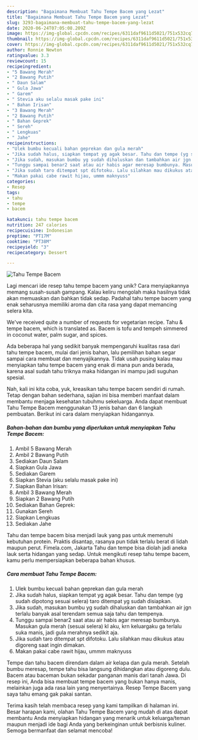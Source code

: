 ```yaml
---
description: "Bagaimana Membuat Tahu Tempe Bacem yang Lezat"
title: "Bagaimana Membuat Tahu Tempe Bacem yang Lezat"
slug: 3293-bagaimana-membuat-tahu-tempe-bacem-yang-lezat
date: 2020-06-24T07:05:08.209Z
image: https://img-global.cpcdn.com/recipes/6311daf9611d5021/751x532cq70/tahu-tempe-bacem-foto-resep-utama.jpg
thumbnail: https://img-global.cpcdn.com/recipes/6311daf9611d5021/751x532cq70/tahu-tempe-bacem-foto-resep-utama.jpg
cover: https://img-global.cpcdn.com/recipes/6311daf9611d5021/751x532cq70/tahu-tempe-bacem-foto-resep-utama.jpg
author: Ronnie Newton
ratingvalue: 3.3
reviewcount: 15
recipeingredient:
- "5 Bawang Merah"
- "2 Bawang Putih"
- " Daun Salam"
- " Gula Jawa"
- " Garem"
- " Stevia aku selalu masak pake ini"
- " Bahan Irisan"
- "3 Bawang Merah"
- "2 Bawang Putih"
- " Bahan Geprek"
- " Sereh"
- " Lengkuas"
- " Jahe"
recipeinstructions:
- "Ulek bumbu kecuali bahan geprekan dan gula merah"
- "Jika sudah halus, siapkan tempat yg agak besar. Tahu dan tempe (yg sudah dipotong sesuai selera) taro ditempat yg sudah disiapkan."
- "Jika sudah, masukan bumbu yg sudah dihaluskan dan tambahkan air jgn terlalu banyak asal terendam semua saja tahu dan tempenya."
- "Tunggu sampai benar2 saat atau air habis agar meresap bumbunya. Masukan gula merah (sesuai selera) kl aku, krn keluargaku ga terlalu suka manis, jadi gula merahnya sedikit aja."
- "Jika sudah taro ditempat spt difotoku. Lalu silahkan mau dikukus atau digoreng saat ingin dimakan."
- "Makan pakai cabe rawit hijau, ummm maknyuss"
categories:
- Resep
tags:
- tahu
- tempe
- bacem

katakunci: tahu tempe bacem 
nutrition: 247 calories
recipecuisine: Indonesian
preptime: "PT17M"
cooktime: "PT38M"
recipeyield: "3"
recipecategory: Dessert

---
```



![Tahu Tempe Bacem](https://img-global.cpcdn.com/recipes/6311daf9611d5021/751x532cq70/tahu-tempe-bacem-foto-resep-utama.jpg)

Lagi mencari ide resep tahu tempe bacem yang unik? Cara menyiapkannya memang susah-susah gampang. Kalau keliru mengolah maka hasilnya tidak akan memuaskan dan bahkan tidak sedap. Padahal tahu tempe bacem yang enak seharusnya memiliki aroma dan cita rasa yang dapat memancing selera kita.

We&#39;ve received quite a number of requests for vegetarian recipe. Tahu &amp; tempe bacem, which is translated as. Bacem is tofu and tempeh simmered in coconut water, palm sugar, and spices.

Ada beberapa hal yang sedikit banyak mempengaruhi kualitas rasa dari tahu tempe bacem, mulai dari jenis bahan, lalu pemilihan bahan segar sampai cara membuat dan menyajikannya. Tidak usah pusing kalau mau menyiapkan tahu tempe bacem yang enak di mana pun anda berada, karena asal sudah tahu triknya maka hidangan ini mampu jadi suguhan spesial.


Nah, kali ini kita coba, yuk, kreasikan tahu tempe bacem sendiri di rumah. Tetap dengan bahan sederhana, sajian ini bisa memberi manfaat dalam membantu menjaga kesehatan tubuhmu sekeluarga. Anda dapat membuat Tahu Tempe Bacem menggunakan 13 jenis bahan dan 6 langkah pembuatan. Berikut ini cara dalam menyiapkan hidangannya.

<!--inarticleads1-->

##### Bahan-bahan dan bumbu yang diperlukan untuk menyiapkan Tahu Tempe Bacem:

1. Ambil 5 Bawang Merah
1. Ambil 2 Bawang Putih
1. Sediakan  Daun Salam
1. Siapkan  Gula Jawa
1. Sediakan  Garem
1. Siapkan  Stevia (aku selalu masak pake ini)
1. Siapkan  Bahan Irisan:
1. Ambil 3 Bawang Merah
1. Siapkan 2 Bawang Putih
1. Sediakan  Bahan Geprek:
1. Gunakan  Sereh
1. Siapkan  Lengkuas
1. Sediakan  Jahe


Tahu dan tempe bacem bisa menjadi lauk yang pas untuk memenuhi kebutuhan protein. Praktis disantap, rasanya pun tidak terlalu berat di lidah maupun perut. Fimela.com, Jakarta Tahu dan tempe bisa diolah jadi aneka lauk serta hidangan yang sedap. Untuk mengikuti resep tahu tempe bacem, kamu perlu mempersiapkan beberapa bahan khusus. 

<!--inarticleads2-->

##### Cara membuat Tahu Tempe Bacem:

1. Ulek bumbu kecuali bahan geprekan dan gula merah
1. Jika sudah halus, siapkan tempat yg agak besar. Tahu dan tempe (yg sudah dipotong sesuai selera) taro ditempat yg sudah disiapkan.
1. Jika sudah, masukan bumbu yg sudah dihaluskan dan tambahkan air jgn terlalu banyak asal terendam semua saja tahu dan tempenya.
1. Tunggu sampai benar2 saat atau air habis agar meresap bumbunya. Masukan gula merah (sesuai selera) kl aku, krn keluargaku ga terlalu suka manis, jadi gula merahnya sedikit aja.
1. Jika sudah taro ditempat spt difotoku. Lalu silahkan mau dikukus atau digoreng saat ingin dimakan.
1. Makan pakai cabe rawit hijau, ummm maknyuss


Tempe dan tahu bacem direndam dalam air kelapa dan gula merah. Setelah bumbu meresap, tempe tahu bisa langsung dihidangkan atau digoreng dulu. Bacem atau baceman bukan sekadar panganan manis dari tanah Jawa. Di resep ini, Anda bisa membuat tempe bacem yang bukan hanya manis, melainkan juga ada rasa lain yang menyertainya. Resep Tempe Bacem yang saya tahu emang gak pakai santan. 

Terima kasih telah membaca resep yang kami tampilkan di halaman ini. Besar harapan kami, olahan Tahu Tempe Bacem yang mudah di atas dapat membantu Anda menyiapkan hidangan yang menarik untuk keluarga/teman maupun menjadi ide bagi Anda yang berkeinginan untuk berbisnis kuliner. Semoga bermanfaat dan selamat mencoba!

